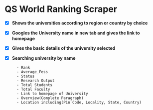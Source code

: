 # QS World Ranking Scraper

- [x] **Shows the universities according to region or country by choice**
- [x] **Googles the University name in new tab and gives the link to homepage**
- [x] **Gives the basic details of the university selected**
- [x] **Searching university by name**

        - Rank
        - Average_Fess
        - Status
        - Research Output
        - Total Students
        - Total Faculty 
        - Link to homepage of University
        - Overview(Complete Paragraph)
        - Location including(Pin Code, Locality, State, Country)
        

